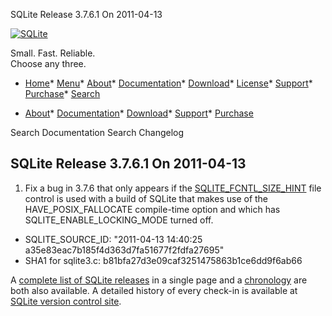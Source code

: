 




SQLite Release 3\.7\.6\.1 On 2011\-04\-13




[![SQLite](../images/sqlite370_banner.gif)](../index.html)


Small. Fast. Reliable.  
Choose any three.


* [Home](../index.html)* [Menu](javascript:void(0))* [About](../about.html)* [Documentation](../docs.html)* [Download](../download.html)* [License](../copyright.html)* [Support](../support.html)* [Purchase](../prosupport.html)* [Search](javascript:void(0))




* [About](../about.html)* [Documentation](../docs.html)* [Download](../download.html)* [Support](../support.html)* [Purchase](../prosupport.html)






Search Documentation
Search Changelog







## SQLite Release 3\.7\.6\.1 On 2011\-04\-13

1. Fix a bug in 3\.7\.6 that only appears if the [SQLITE\_FCNTL\_SIZE\_HINT](../c3ref/c_fcntl_begin_atomic_write.html#sqlitefcntlsizehint)
 file control is used with a build of SQLite that makes use of the
 HAVE\_POSIX\_FALLOCATE compile\-time option and which has
 SQLITE\_ENABLE\_LOCKING\_MODE turned off.
- SQLITE\_SOURCE\_ID:
 "2011\-04\-13 14:40:25 a35e83eac7b185f4d363d7fa51677f2fdfa27695"
- SHA1 for sqlite3\.c: b81bfa27d3e09caf3251475863b1ce6dd9f6ab66



A [complete list of SQLite releases](../changes.html)
 in a single page and a [chronology](../chronology.html) are both also available.
 A detailed history of every
 check\-in is available at
 [SQLite version control site](https://www.sqlite.org/src/timeline).



